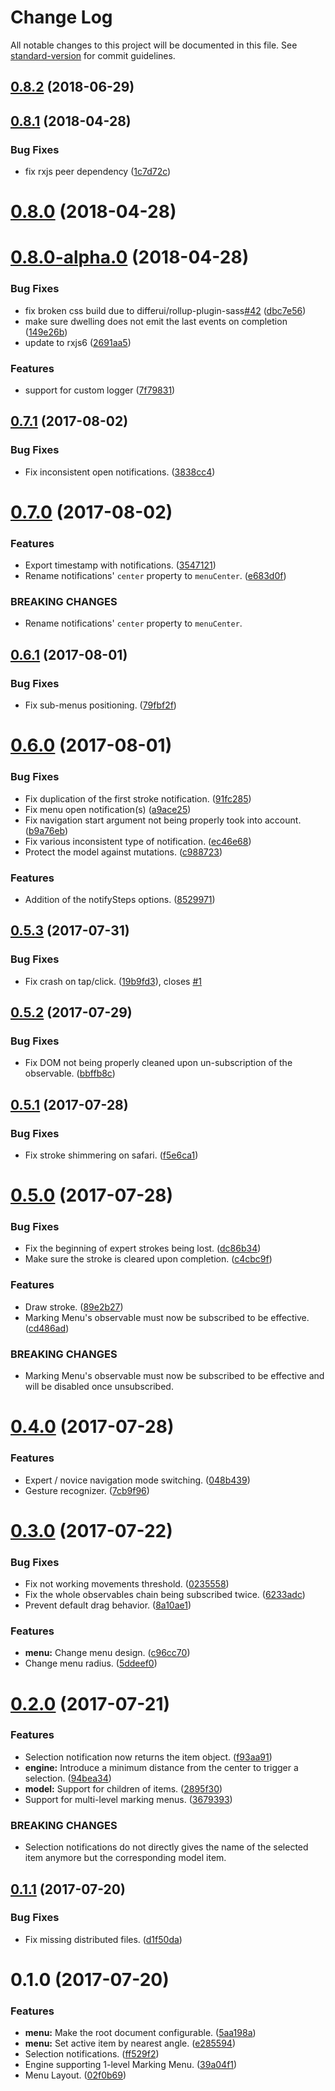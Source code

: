 # Change Log

All notable changes to this project will be documented in this file. See [standard-version](https://github.com/conventional-changelog/standard-version) for commit guidelines.

<a name="0.8.2"></a>
## [0.8.2](https://github.com/QuentinRoy/Marking-Menu/compare/v0.8.1...v0.8.2) (2018-06-29)



<a name="0.8.1"></a>
## [0.8.1](https://github.com/QuentinRoy/Marking-Menu/compare/v0.8.0...v0.8.1) (2018-04-28)


### Bug Fixes

* fix rxjs peer dependency ([1c7d72c](https://github.com/QuentinRoy/Marking-Menu/commit/1c7d72c))



<a name="0.8.0"></a>
# [0.8.0](https://github.com/QuentinRoy/Marking-Menu/compare/v0.8.0-alpha.0...v0.8.0) (2018-04-28)



<a name="0.8.0-alpha.0"></a>
# [0.8.0-alpha.0](https://github.com/QuentinRoy/Marking-Menu/compare/v0.7.1...v0.8.0-alpha.0) (2018-04-28)


### Bug Fixes

* fix broken css build due to differui/rollup-plugin-sass[#42](https://github.com/QuentinRoy/Marking-Menu/issues/42) ([dbc7e56](https://github.com/QuentinRoy/Marking-Menu/commit/dbc7e56))
* make sure dwelling does not emit the last events on completion ([149e26b](https://github.com/QuentinRoy/Marking-Menu/commit/149e26b))
* update to rxjs6 ([2691aa5](https://github.com/QuentinRoy/Marking-Menu/commit/2691aa5))


### Features

* support for custom logger ([7f79831](https://github.com/QuentinRoy/Marking-Menu/commit/7f79831))



<a name="0.7.1"></a>
## [0.7.1](https://github.com/QuentinRoy/Marking-Menu/compare/v0.7.0...v0.7.1) (2017-08-02)


### Bug Fixes

* Fix inconsistent open notifications. ([3838cc4](https://github.com/QuentinRoy/Marking-Menu/commit/3838cc4))



<a name="0.7.0"></a>
# [0.7.0](https://github.com/QuentinRoy/Marking-Menu/compare/v0.6.1...v0.7.0) (2017-08-02)


### Features

* Export timestamp with notifications. ([3547121](https://github.com/QuentinRoy/Marking-Menu/commit/3547121))
* Rename notifications' `center` property to `menuCenter`. ([e683d0f](https://github.com/QuentinRoy/Marking-Menu/commit/e683d0f))


### BREAKING CHANGES

* Rename notifications' `center` property to `menuCenter`.



<a name="0.6.1"></a>
## [0.6.1](https://github.com/QuentinRoy/Marking-Menu/compare/v0.6.0...v0.6.1) (2017-08-01)


### Bug Fixes

* Fix sub-menus positioning. ([79fbf2f](https://github.com/QuentinRoy/Marking-Menu/commit/79fbf2f))



<a name="0.6.0"></a>
# [0.6.0](https://github.com/QuentinRoy/Marking-Menu/compare/v0.5.3...v0.6.0) (2017-08-01)


### Bug Fixes

* Fix duplication of the first stroke notification. ([91fc285](https://github.com/QuentinRoy/Marking-Menu/commit/91fc285))
* Fix menu open notification(s) ([a9ace25](https://github.com/QuentinRoy/Marking-Menu/commit/a9ace25))
* Fix navigation start argument not being properly took into account. ([b9a76eb](https://github.com/QuentinRoy/Marking-Menu/commit/b9a76eb))
* Fix various inconsistent type of notification. ([ec46e68](https://github.com/QuentinRoy/Marking-Menu/commit/ec46e68))
* Protect the model against mutations. ([c988723](https://github.com/QuentinRoy/Marking-Menu/commit/c988723))


### Features

* Addition of the notifySteps options. ([8529971](https://github.com/QuentinRoy/Marking-Menu/commit/8529971))



<a name="0.5.3"></a>
## [0.5.3](https://github.com/QuentinRoy/Marking-Menu/compare/v0.5.2...v0.5.3) (2017-07-31)


### Bug Fixes

* Fix crash on tap/click. ([19b9fd3](https://github.com/QuentinRoy/Marking-Menu/commit/19b9fd3)), closes [#1](https://github.com/QuentinRoy/Marking-Menu/issues/1)



<a name="0.5.2"></a>
## [0.5.2](https://github.com/QuentinRoy/Marking-Menu/compare/v0.5.1...v0.5.2) (2017-07-29)


### Bug Fixes

* Fix DOM not being properly cleaned upon un-subscription of the observable. ([bbffb8c](https://github.com/QuentinRoy/Marking-Menu/commit/bbffb8c))



<a name="0.5.1"></a>
## [0.5.1](https://github.com/QuentinRoy/Marking-Menu/compare/v0.5.0...v0.5.1) (2017-07-28)


### Bug Fixes

* Fix stroke shimmering on safari. ([f5e6ca1](https://github.com/QuentinRoy/Marking-Menu/commit/f5e6ca1))



<a name="0.5.0"></a>
# [0.5.0](https://github.com/QuentinRoy/Marking-Menu/compare/v0.4.0...v0.5.0) (2017-07-28)


### Bug Fixes

* Fix the beginning of expert strokes being lost. ([dc86b34](https://github.com/QuentinRoy/Marking-Menu/commit/dc86b34))
* Make sure the stroke is cleared upon completion. ([c4cbc9f](https://github.com/QuentinRoy/Marking-Menu/commit/c4cbc9f))


### Features

* Draw stroke. ([89e2b27](https://github.com/QuentinRoy/Marking-Menu/commit/89e2b27))
* Marking Menu's observable must now be subscribed to be effective. ([cd486ad](https://github.com/QuentinRoy/Marking-Menu/commit/cd486ad))


### BREAKING CHANGES

* Marking Menu's observable must now be subscribed to be effective and will be disabled once unsubscribed.



<a name="0.4.0"></a>
# [0.4.0](https://github.com/QuentinRoy/Marking-Menu/compare/v0.3.0...v0.4.0) (2017-07-28)


### Features

* Expert / novice navigation mode switching. ([048b439](https://github.com/QuentinRoy/Marking-Menu/commit/048b439))
* Gesture recognizer. ([7cb9f96](https://github.com/QuentinRoy/Marking-Menu/commit/7cb9f96))



<a name="0.3.0"></a>
# [0.3.0](https://github.com/QuentinRoy/Marking-Menu/compare/v0.2.0...v0.3.0) (2017-07-22)


### Bug Fixes

* Fix not working movements threshold. ([0235558](https://github.com/QuentinRoy/Marking-Menu/commit/0235558))
* Fix the whole observables chain being subscribed twice. ([6233adc](https://github.com/QuentinRoy/Marking-Menu/commit/6233adc))
* Prevent default drag behavior. ([8a10ae1](https://github.com/QuentinRoy/Marking-Menu/commit/8a10ae1))


### Features

* **menu:** Change menu design. ([c96cc70](https://github.com/QuentinRoy/Marking-Menu/commit/c96cc70))
* Change menu radius. ([5ddeef0](https://github.com/QuentinRoy/Marking-Menu/commit/5ddeef0))



<a name="0.2.0"></a>
# [0.2.0](https://github.com/QuentinRoy/Marking-Menu/compare/v0.1.1...v0.2.0) (2017-07-21)


### Features

* Selection notification now returns the item object. ([f93aa91](https://github.com/QuentinRoy/Marking-Menu/commit/f93aa91))
* **engine:** Introduce a minimum distance from the center to trigger a selection. ([94bea34](https://github.com/QuentinRoy/Marking-Menu/commit/94bea34))
* **model:** Support for children of items. ([2895f30](https://github.com/QuentinRoy/Marking-Menu/commit/2895f30))
* Support for multi-level marking menus. ([3679393](https://github.com/QuentinRoy/Marking-Menu/commit/3679393))


### BREAKING CHANGES

* Selection notifications do not directly gives the name of the selected item anymore but the corresponding model item.



<a name="0.1.1"></a>
## [0.1.1](https://github.com/QuentinRoy/Marking-Menu/compare/v0.1.0...v0.1.1) (2017-07-20)


### Bug Fixes

* Fix missing distributed files. ([d1f50da](https://github.com/QuentinRoy/Marking-Menu/commit/d1f50da))



<a name="0.1.0"></a>
# 0.1.0 (2017-07-20)


### Features

* **menu:** Make the root document configurable. ([5aa198a](https://github.com/QuentinRoy/Marking-Menu/commit/5aa198a))
* **menu:** Set active item by nearest angle. ([e285594](https://github.com/QuentinRoy/Marking-Menu/commit/e285594))
*  Selection notifications. ([ff529f2](https://github.com/QuentinRoy/Marking-Menu/commit/ff529f2))
* Engine supporting 1-level Marking Menu. ([39a04f1](https://github.com/QuentinRoy/Marking-Menu/commit/39a04f1))
* Menu Layout. ([02f0b69](https://github.com/QuentinRoy/Marking-Menu/commit/02f0b69))
